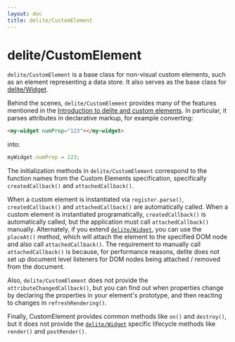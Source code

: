 ```yaml
---
layout: doc
title: delite/CustomElement
---
```


# delite/CustomElement

`delite/CustomElement` is a base class for non-visual custom elements, such as an element representing a data store.
It also serves as the base class for [delite/Widget](Widget.html).

Behind the scenes, `delite/CustomElement` provides many of the features mentioned in the
[Introduction to delite and custom elements](customElements101.html).  In particular,
it parses attributes in declarative markup, for example converting:

```html
<my-widget numProp="123"></my-widget>
```

into:

```js
myWidget.numProp = 123;
```


The initialization methods in `delite/CustomElement` correspond to the function names from the
Custom Elements specification, specifically `createdCallback()` and `attachedCallback()`.

When a custom element is instantiated via `register.parse()`, `createdCallback()` and `attachedCallback()` are
automatically called.
When a custom element is instantiated programatically, `createdCallback()` is automatically called,
but the application must call `attachedCallback()` manually.
Alternately, if you extend [`delite/Widget`](Widget.html), you can use the `placeAt()`
method, which will attach the element to the specified DOM node and also call `attachedCallback()`.
The requirement to manually call `attachedCallback()` is because, for performance reasons,
delite does not set up document level listeners for DOM nodes being attached / removed from the document.

Also, `delite/CustomElement` does not provide the `attributeChangedCallback()`, but you can
find out when properties change by declaring the properties in your element's prototype, and then reacting to changes
in `refreshRendering()`.

Finally, CustomElement provides common methods like `on()` and `destroy()`, but
it does not provide the [`delite/Widget`](Widget.html) specific lifecycle methods
like `render()` and `postRender()`.